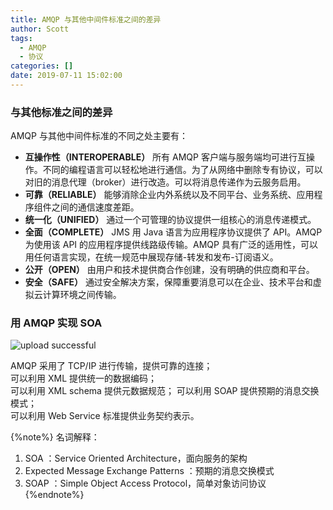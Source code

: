 ```yaml
---
title: AMQP 与其他中间件标准之间的差异
author: Scott
tags:
  - AMQP
  - 协议
categories: []
date: 2019-07-11 15:02:00
---
```

### 与其他标准之间的差异
AMQP 与其他中间件标准的不同之处主要有：

* **互操作性（INTEROPERABLE）** 所有 AMQP 客户端与服务端均可进行互操作。不同的编程语言可以轻松地进行通信。为了从网络中删除专有协议，可以对旧的消息代理（broker）进行改造。可以将消息传递作为云服务启用。
* **可靠（RELIABLE）** 能够消除企业内外系统以及不同平台、业务系统、应用程序组件之间的通信速度差距。
* **统一化（UNIFIED）** 通过一个可管理的协议提供一组核心的消息传递模式。
* **全面（COMPLETE）** JMS 用 Java 语言为应用程序协议提供了 API。AMQP 为使用该 API 的应用程序提供线路级传输。AMQP 具有广泛的适用性，可以用任何语言实现，在统一规范中展现存储-转发和发布-订阅语义。
* **公开（OPEN）** 由用户和技术提供商合作创建，没有明确的供应商和平台。
* **安全（SAFE）** 通过安全解决方案，保障重要消息可以在企业、技术平台和虚拟云计算环境之间传输。

### 用 AMQP 实现 SOA


![upload successful](/images/pasted-11.png)

AMQP 采用了 TCP/IP 进行传输，提供可靠的连接；  
可以利用 XML 提供统一的数据编码；  
可以利用 XML schema 提供元数据规范； 
可以利用 SOAP 提供预期的消息交换模式；  
可以利用 Web Service 标准提供业务契约表示。

{%note%}
名词解释：
1. SOA ：Service Oriented Architecture，面向服务的架构
2. Expected Message Exchange Patterns ：预期的消息交换模式
3. SOAP ：Simple Object Access Protocol，简单对象访问协议
{%endnote%}